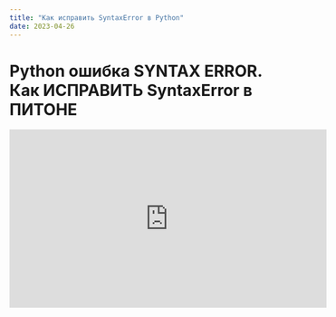 ```yaml
---
title: "Как исправить SyntaxError в Python"
date: 2023-04-26
---
```


# Python ошибка SYNTAX ERROR. Как ИСПРАВИТЬ SyntaxError в ПИТОНЕ
<iframe width="560" height="315" src="https://www.youtube.com/embed/-clE1ZllctI" title="YouTube video player"
    frameborder="0"
    allow="accelerometer; autoplay; clipboard-write; encrypted-media; gyroscope; picture-in-picture; web-share"
    allowfullscreen></iframe>

